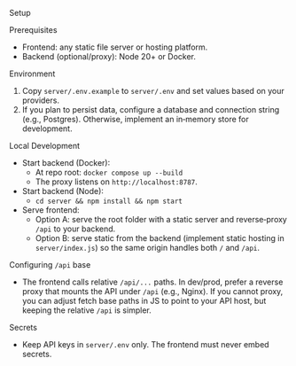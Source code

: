 Setup

Prerequisites
- Frontend: any static file server or hosting platform.
- Backend (optional/proxy): Node 20+ or Docker.

Environment
1) Copy `server/.env.example` to `server/.env` and set values based on your providers.
2) If you plan to persist data, configure a database and connection string (e.g., Postgres). Otherwise, implement an in‑memory store for development.

Local Development
- Start backend (Docker):
  - At repo root: `docker compose up --build`
  - The proxy listens on `http://localhost:8787`.
- Start backend (Node):
  - `cd server && npm install && npm start`
- Serve frontend:
  - Option A: serve the root folder with a static server and reverse‑proxy `/api` to your backend.
  - Option B: serve static from the backend (implement static hosting in `server/index.js`) so the same origin handles both `/` and `/api`.

Configuring `/api` base
- The frontend calls relative `/api/...` paths. In dev/prod, prefer a reverse proxy that mounts the API under `/api` (e.g., Nginx). If you cannot proxy, you can adjust fetch base paths in JS to point to your API host, but keeping the relative `/api` is simpler.

Secrets
- Keep API keys in `server/.env` only. The frontend must never embed secrets.

